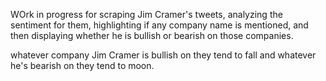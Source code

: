 WOrk in progress for scraping Jim Cramer's tweets, analyzing the sentiment for them, highlighting if any company name is mentioned, and then displaying whether he is bullish or bearish on those companies.

whatever company Jim Cramer is bullish on they tend to fall and whatever he's bearish on they tend to moon.

